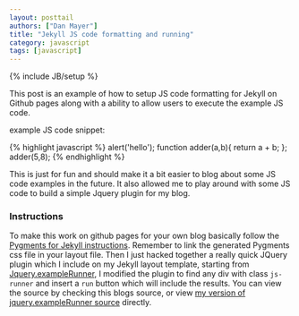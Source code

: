 ```yaml
---
layout: posttail
authors: ["Dan Mayer"]
title: "Jekyll JS code formatting and running"
category: javascript
tags: [javascript]
---
```

{% include JB/setup %}

This post is an example of how to setup JS code formatting for Jekyll on Github pages along with a ability to allow users to execute the example JS code.

example JS code snippet:


<div class='js-runner'>
{% highlight javascript %}
alert('hello');
function adder(a,b){
 return a + b;
};
adder(5,8);
{% endhighlight %}
</div>  

This is just for fun and should make it a bit easier to blog about some JS code examples in the future. It also allowed me to play around with some JS code to build a simple Jquery plugin for my blog.

### Instructions

To make this work on github pages for your own blog basically follow the [Pygments for Jekyll instructions](http://www.recursive-design.com/blog/2010/10/12/static-blogging-the-jekyll-way/). Remember to link the generated Pygments css file in your layout file. Then I just hacked together a really quick JQuery plugin which I include on my Jekyll layout template, starting from [Jquery.exampleRunner](https://github.com/conzett/jquery.exampleRunner), I modified the plugin to find any div with class `js-runner` and insert a `run` button which will include the results. You can view the source by checking this blogs source, or view [my version of jquery.exampleRunner source](/assets/javascript/jquery.exampleRunner.js) directly.